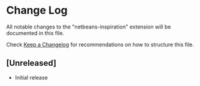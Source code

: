 # Change Log

All notable changes to the "netbeans-inspiration" extension will be documented in this file.

Check [Keep a Changelog](http://keepachangelog.com/) for recommendations on how to structure this file.

## [Unreleased]

- Initial release
